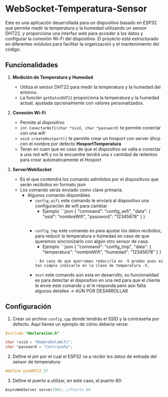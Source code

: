 # WebSocket-Temperatura-Sensor

Este es una aplicación desarrollada para un dispositivo basado en ESP32 que permite medir la temperatura y la humedad utilizando un sensor DHT22, y proporciona una interfaz web para acceder a los datos y configurar la conexión Wi-Fi del dispositivo. El proyecto está estructurado en diferentes módulos para facilitar la organización y el mantenimiento del código.


## Funcionalidades
1. **Medición de Temperatura y Humedad**
   - Utiliza el sensor DHT22 para medir la temperatura y la humedad del entorno.
   - La función `getDatosDHT22` proporciona la temperatura y la humedad actual, ajustada opcionalmente con valores personalizados.

2. **Conexión Wi-Fi**
   - Permite al dispositivo
   - `int ConectarWifi(char *ssid, char *password)` te permite conectar con una wifi 
   - `void createHostport()` te permite crear un hosport con server dhcp con el nombre por defecto **HosportTemperatura**
   - Tener en cuen que en caso de que el dispositivo se valla a conectar a una red wifi y no la encuentre tendrá una x cantidad de reitentos para crear automaticamente el Hosport

3. **ServerWebSocket**
   - Es el que contendrá los comando admitidos por el dispositivos que serán recibidos en formato json
   - Los comando serás enviado como clave primaria.
        - Algunos comando disponibles 
            - `config_wifi` este comando le enviará al dispositivo una configuración de wifi para cambiar
               - Ejemplo ```json 
                    {
                "command": "config_wifi",
                "data": {
                  "ssid": "nombreWifi",
                  "password": "12345678"
                    }
                }
               ```
            - `config_tmp` este comando es para ajustar los datos recibidos, para reducir la temperatura o húmedad en caso de que queremos sincronizarlo con algún otro sensor de casa.
                - Ejemplo ```json 
                    {
                "command": "config_tmp",
                "data": {
                  "temperatura": "nombreWifi",
                  "humedad": "12345678"
                    }
                }
                ```
                - En caso de que querramos reducirla en -5 grados pues es tan simple indicarle en la clave de temperatura -5.
            - `test` este comando aún esta en desarrollo, su funcionalidad es para detectar el dispositivo en una red para que el cliente le envie este comando y el le responda pero aún falta algunos detalles -> AÚN POR DESARROLLAR

## Configuración

1. Crear un archivo `config.cpp` donde tendrás el SSID y la contraseña por defecto. Aquí tienes un ejemplo de cómo debería verse:

```C
#include "declaracion.h"

char *ssid = "NombreDelaWifi";
char *password = "Contraseña";

```

2. Define el pin por el cual el ESP32 va a recibir los datos de entrada del sensor de temperatura:

```C
#define pinDHT22 27
```

3. Define el puerto a utilizar, en este caso, el puerto 80:

```C
AsyncWebServer server(80); //Puerto 80
```

